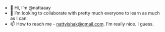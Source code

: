 - 👋 Hi, I’m @nattaaay
- 💞️ I’m looking to collaborate with pretty much everyone to learn as much as I can.
- 📫 How to reach me - nattyishak@gmail.com. I'm really nice. I guess.

<!---
nattaaay/nattaaay is a ✨ special ✨ repository because its `README.md` (this file) appears on your GitHub profile.
You can click the Preview link to take a look at your changes.
--->
